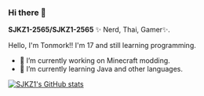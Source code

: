 ### Hi there 👋


**SJKZ1-2565/SJKZ1-2565** ✨ Nerd, Thai, Gamer✨.

Hello, I'm Tonmork!! I'm 17 and still learning programming.

- 🔭 I’m currently working on Minecraft modding.
- 🌱 I’m currently learning Java and other languages.

[![SJKZ1's GitHub stats](https://github-readme-stats.vercel.app/api?username=SJKZ1-2565\&show_icons=true\&theme=shadow_blue )](https://github.com/SJKZ1-2565/github-readme-stats)


